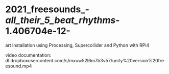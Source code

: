 # 2021_freesounds_-_all_their_5_beat_rhythms_-1.406704e-12-
art installation using Processing, Supercollider and Python with RPi4

video documentation: dl.dropboxusercontent.com/s/mxuw52l6m7b3v57/unity%20version%20freesound.mp4
